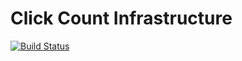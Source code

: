 # Click Count Infrastructure

[![Build Status](https://travis-ci.org/bbenabbes/click-count-infrastructure.svg?branch=master)](https://travis-ci.org/bbenabbes/click-count-infrastructure)
